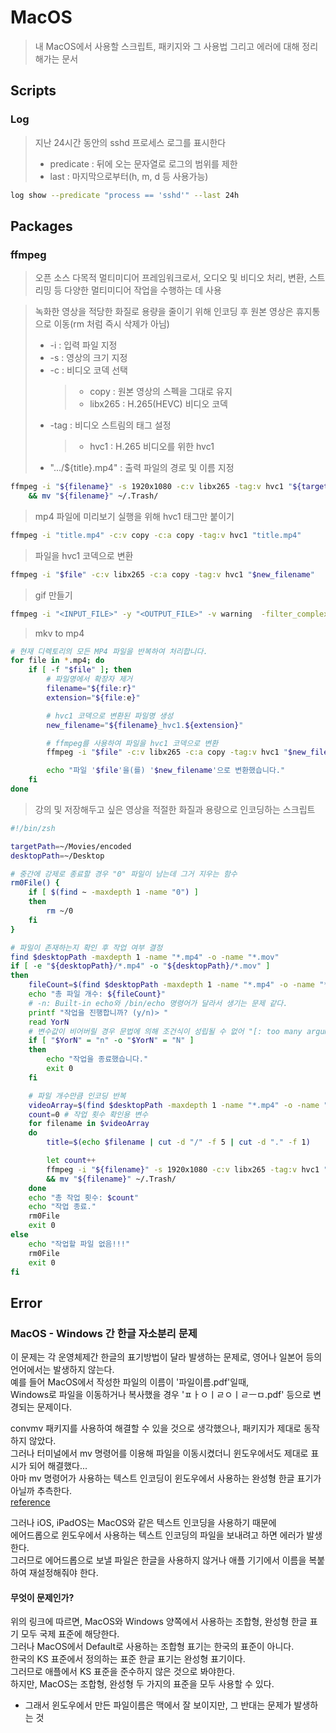 # MacOS

> 내 MacOS에서 사용할 스크립트, 패키지와 그 사용법 그리고 에러에 대해 정리해가는 문서

## Scripts

### Log

> 지난 24시간 동안의 sshd 프로세스 로그를 표시한다
>
> -   predicate : 뒤에 오는 문자열로 로그의 범위를 제한
> -   last : 마지막으로부터(h, m, d 등 사용가능)

```bash
log show --predicate "process == 'sshd'" --last 24h
```

## Packages

### ffmpeg

> 오픈 소스 다목적 멀티미디어 프레임워크로서, 오디오 및 비디오 처리, 변환, 스트리밍 등 다양한 멀티미디어 작업을 수행하는 데 사용

> 녹화한 영상을 적당한 화질로 용량을 줄이기 위해 인코딩 후 원본 영상은 휴지통으로 이동(rm 처럼 즉시 삭제가 아님)
>
> -   -i : 입력 파일 지정
> -   -s : 영상의 크기 지정
> -   -c : 비디오 코덱 선택
>     > -   copy : 원본 영상의 스펙을 그대로 유지
>     > -   libx265 : H.265(HEVC) 비디오 코덱
> -   -tag : 비디오 스트림의 태그 설정
>     > -   hvc1 : H.265 비디오를 위한 hvc1
> -   ".../${title}.mp4" : 출력 파일의 경로 및 이름 지정

```bash
ffmpeg -i "${filename}" -s 1920x1080 -c:v libx265 -tag:v hvc1 "${targetPath}/${title}.mp4" \
    && mv "${filename}" ~/.Trash/
```

> mp4 파일에 미리보기 실행을 위해 hvc1 태그만 붙이기

```bash
ffmpeg -i "title.mp4" -c:v copy -c:a copy -tag:v hvc1 "title.mp4"
```

> 파일을 hvc1 코덱으로 변환

```bash
ffmpeg -i "$file" -c:v libx265 -c:a copy -tag:v hvc1 "$new_filename"
```

> gif 만들기

```bash
ffmpeg -i "<INPUT_FILE>" -y "<OUTPUT_FILE>" -v warning  -filter_complex "[0:v] fps=15,split [1:v] [2:v]; [1:v] palettegen [p]; [2:v] fifo [3:v]; [3:v] [p] paletteuse" -loop 0
```

> mkv to mp4

```bash
# 현재 디렉토리의 모든 MP4 파일을 반복하여 처리합니다.
for file in *.mp4; do
    if [ -f "$file" ]; then
        # 파일명에서 확장자 제거
        filename="${file:r}"
        extension="${file:e}"

        # hvc1 코덱으로 변환된 파일명 생성
        new_filename="${filename}_hvc1.${extension}"

        # ffmpeg를 사용하여 파일을 hvc1 코덱으로 변환
        ffmpeg -i "$file" -c:v libx265 -c:a copy -tag:v hvc1 "$new_filename"

        echo "파일 '$file'을(를) '$new_filename'으로 변환했습니다."
    fi
done
```

> 강의 및 저장해두고 싶은 영상을 적절한 화질과 용량으로 인코딩하는 스크립트

```bash
#!/bin/zsh

targetPath=~/Movies/encoded
desktopPath=~/Desktop

# 중간에 강제로 종료할 경우 "0" 파일이 남는데 그거 지우는 함수
rm0File() {
	if [ $(find ~ -maxdepth 1 -name "0") ]
	then
		rm ~/0
	fi
}

# 파일이 존재하는지 확인 후 작업 여부 결정
find $desktopPath -maxdepth 1 -name "*.mp4" -o -name "*.mov"
if [ -e "${desktopPath}/*.mp4" -o "${desktopPath}/*.mov" ]
then
	fileCount=$(find $desktopPath -maxdepth 1 -name "*.mp4" -o -name "*.mov" | wc -l | tr -d \ )
	echo "총 파일 개수: ${fileCount}"
	# -n: Built-in echo와 /bin/echo 명령어가 달라서 생기는 문제 같다.
	printf "작업을 진행합니까? (y/n)> "
	read YorN
	# 변수값이 비어버릴 경우 문법에 의해 조건식이 성립될 수 없어 "[: too many arguments" 에러가 발생, 변수를 ""로 묶을 것
	if [ "$YorN" = "n" -o "$YorN" = "N" ]
	then
		echo "작업을 종료했습니다."
		exit 0
	fi

	# 파일 개수만큼 인코딩 반복
	videoArray=$(find $desktopPath -maxdepth 1 -name "*.mp4" -o -name "*.mov")
	count=0 # 작업 횟수 확인용 변수
	for filename in $videoArray
	do
		title=$(echo $filename | cut -d "/" -f 5 | cut -d "." -f 1)

		let count++
		ffmpeg -i "${filename}" -s 1920x1080 -c:v libx265 -tag:v hvc1 "${targetPath}/${title}.mp4" \
		&& mv "${filename}" ~/.Trash/
	done
	echo "총 작업 횟수: $count"
	echo "작업 종료."
	rm0File
	exit 0
else
	echo "작업할 파일 없음!!!"
	rm0File
	exit 0
fi
```

## Error

### MacOS - Windows 간 한글 자소분리 문제

이 문제는 각 운영체제간 한글의 표기방법이 달라 발생하는 문제로, 영어나 일본어 등의 언어에서는 발생하지 않는다.  
예를 들어 MacOS에서 작성한 파일의 이름이 '파일이름.pdf'일때,  
Windows로 파일을 이동하거나 복사했을 경우 'ㅍㅏㅇㅣㄹㅇㅣㄹㅡㅁ.pdf' 등으로 변경되는 문제이다.

convmv 패키지를 사용하여 해결할 수 있을 것으로 생각했으나, 패키지가 제대로 동작하지 않았다.  
그러나 터미널에서 mv 명령어를 이용해 파일을 이동시켰더니 윈도우에서도 제대로 표시가 되어 해결했다...  
아마 mv 명령어가 사용하는 텍스트 인코딩이 윈도우에서 사용하는 완성형 한글 표기가 아닐까 추측한다.  
[reference](https://www.kollhong.com/79-2/)

그러나 iOS, iPadOS는 MacOS와 같은 텍스트 인코딩을 사용하기 때문에  
에어드롭으로 윈도우에서 사용하는 텍스트 인코딩의 파일을 보내려고 하면 에러가 발생한다.  
그러므로 에어드롭으로 보낼 파일은 한글을 사용하지 않거나 애플 기기에서 이름을 복붙하여 재설정해줘야 한다.

#### 무엇이 문제인가?

위의 링크에 따르면, MacOS와 Windows 양쪽에서 사용하는 조합형, 완성형 한글 표기 모두 국제 표준에 해당한다.  
그러나 MacOS에서 Default로 사용하는 조합형 표기는 한국의 표준이 아니다.  
한국의 KS 표준에서 정의하는 표준 한글 표기는 완성형 표기이다.  
그러므로 애플에서 KS 표준을 준수하지 않은 것으로 봐야한다.  
하지만, MacOS는 조합형, 완성형 두 가지의 표준을 모두 사용할 수 있다.

-   그래서 윈도우에서 만든 파일이름은 맥에서 잘 보이지만, 그 반대는 문제가 발생하는 것
